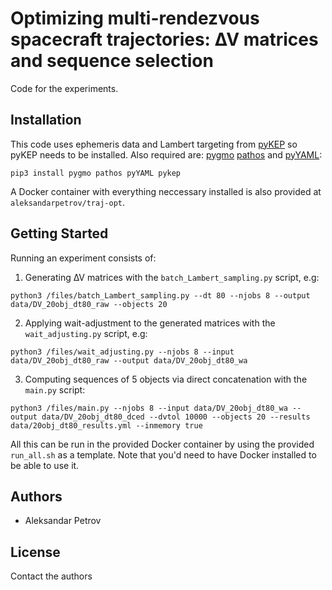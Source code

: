 # Optimizing multi-rendezvous spacecraft trajectories: ∆V matrices and sequence selection

Code for the experiments.

## Installation

This code uses ephemeris data and Lambert targeting from [pyKEP](https://github.com/esa/pykep) so pyKEP needs to be installed. Also required are: [pygmo](https://github.com/esa/pagmo2) [pathos](https://github.com/uqfoundation/pathos) and [pyYAML](https://github.com/yaml/pyyaml):

```
pip3 install pygmo pathos pyYAML pykep
```

A Docker container with everything neccessary installed is also provided at `aleksandarpetrov/traj-opt`.


## Getting Started

Running an experiment consists of:
1. Generating ∆V matrices with the `batch_Lambert_sampling.py` script, e.g:
```
python3 /files/batch_Lambert_sampling.py --dt 80 --njobs 8 --output data/DV_20obj_dt80_raw --objects 20
```

2. Applying wait-adjustment to the generated matrices with the `wait_adjusting.py` script, e.g:
```
python3 /files/wait_adjusting.py --njobs 8 --input data/DV_20obj_dt80_raw --output data/DV_20obj_dt80_wa
```

3. Computing sequences of 5 objects via direct concatenation with the `main.py` script:
```
python3 /files/main.py --njobs 8 --input data/DV_20obj_dt80_wa --output data/DV_20obj_dt80_dced --dvtol 10000 --objects 20 --results data/20obj_dt80_results.yml --inmemory true
```

All this can be run in the provided Docker container by using the provided `run_all.sh` as a template. Note that you'd need to have Docker installed to be able to use it.

## Authors

* Aleksandar Petrov

## License

Contact the authors
